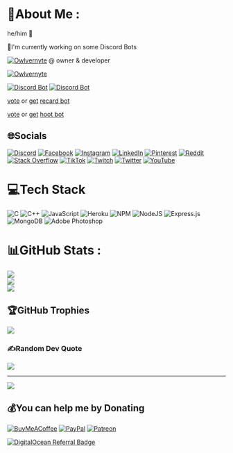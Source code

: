 # 💫About Me :
he/him 🦉

🦉I'm currently working on some Discord Bots

[![Owlvernyte](https://img.shields.io/badge/-Owlvernyte-5865F2?style=flat-square)](https://discord.io/owlvernyte) @ owner & developer

[![Owlvernyte](https://discord.io/owlvernyte/badge)](https://discord.io/owlvernyte+) 

[![Discord Bot](https://discordbots.org/api/widget/status/853623967180259369.svg)](https://top.gg/bot/853623967180259369) [![Discord Bot](https://discordbots.org/api/widget/status/804616628359921684.svg)](https://top.gg/bot/804616628359921684)

[vote](https://top.gg/bot/853623967180259369/vote) or [get](https://top.gg/bot/853623967180259369/invite) [recard bot](https://recard.owlvernyte.tk)

[vote](https://top.gg/bot/804616628359921684/vote) or [get](https://top.gg/bot/804616628359921684/invite) [hoot bot](https://hoot.owlvernyte.tk)

## 🌐Socials
[![Discord](https://img.shields.io/badge/Discord-%237289DA.svg?logo=discord&logoColor=white)](https://discord.gg/F7ZK6ssMUm) [![Facebook](https://img.shields.io/badge/Facebook-%231877F2.svg?logo=Facebook&logoColor=white)](https://facebook.com/fiezt.1492) [![Instagram](https://img.shields.io/badge/Instagram-%23E4405F.svg?logo=Instagram&logoColor=white)](https://instagram.com/fiezt.1492) [![LinkedIn](https://img.shields.io/badge/LinkedIn-%230077B5.svg?logo=linkedin&logoColor=white)](https://linkedin.com/in/fiezt) [![Pinterest](https://img.shields.io/badge/Pinterest-%23E60023.svg?logo=Pinterest&logoColor=white)](https://pinterest.com/fieztazica) [![Reddit](https://img.shields.io/badge/Reddit-%23FF4500.svg?logo=Reddit&logoColor=white)](https://reddit.com/user/fiezt) [![Stack Overflow](https://img.shields.io/badge/-Stackoverflow-FE7A16?logo=stack-overflow&logoColor=white)](https://stackoverflow.com/users/14660191) [![TikTok](https://img.shields.io/badge/TikTok-%23000000.svg?logo=TikTok&logoColor=white)](https://tiktok.com/@fiezt) [![Twitch](https://img.shields.io/badge/Twitch-%239146FF.svg?logo=Twitch&logoColor=white)](https://twitch.tv/fiezt1492) [![Twitter](https://img.shields.io/badge/Twitter-%231DA1F2.svg?logo=Twitter&logoColor=white)](https://twitter.com/fiezt1492) [![YouTube](https://img.shields.io/badge/YouTube-%23FF0000.svg?logo=YouTube&logoColor=white)](https://youtube.com/c/Fiezt) 

# 💻Tech Stack
![C](https://img.shields.io/badge/c-%2300599C.svg?style=for-the-badge&logo=c&logoColor=white) ![C++](https://img.shields.io/badge/c++-%2300599C.svg?style=for-the-badge&logo=c%2B%2B&logoColor=white) ![JavaScript](https://img.shields.io/badge/javascript-%23323330.svg?style=for-the-badge&logo=javascript&logoColor=%23F7DF1E) ![Heroku](https://img.shields.io/badge/heroku-%23430098.svg?style=for-the-badge&logo=heroku&logoColor=white) ![NPM](https://img.shields.io/badge/NPM-%23000000.svg?style=for-the-badge&logo=npm&logoColor=white) ![NodeJS](https://img.shields.io/badge/node.js-6DA55F?style=for-the-badge&logo=node.js&logoColor=white) ![Express.js](https://img.shields.io/badge/express.js-%23404d59.svg?style=for-the-badge&logo=express&logoColor=%2361DAFB) ![MongoDB](https://img.shields.io/badge/MongoDB-%234ea94b.svg?style=for-the-badge&logo=mongodb&logoColor=white) ![Adobe Photoshop](https://img.shields.io/badge/adobephotoshop-%2331A8FF.svg?style=for-the-badge&logo=adobephotoshop&logoColor=white)
# 📊GitHub Stats :
![](https://github-readme-stats.vercel.app/api?username=fiezt1492&theme=nightowl&hide_border=true&include_all_commits=false&count_private=false)<br/>
![](https://github-readme-streak-stats.herokuapp.com/?user=fiezt1492&theme=nightowl&hide_border=true)<br/>
![](https://github-readme-stats.vercel.app/api/top-langs/?username=fiezt1492&theme=nightowl&hide_border=true&include_all_commits=false&count_private=false&layout=compact)

## 🏆GitHub Trophies
![](https://github-profile-trophy.vercel.app/?username=fiezt1492&theme=discord&no-frame=true&no-bg=false&margin-w=4)

### ✍️Random Dev Quote
![](https://quotes-github-readme.vercel.app/api?type=vetical&theme=tokyonight)

---
![](https://komarev.com/ghpvc/?username=fiezt1492&label=Visitors+Count&color=brightgreen)

  ## 💰You can help me by Donating
  [![BuyMeACoffee](https://img.shields.io/badge/Buy%20Me%20a%20Coffee-ffdd00?style=for-the-badge&logo=buy-me-a-coffee&logoColor=black)](https://buymeacoffee.com/fiezt) [![PayPal](https://img.shields.io/badge/PayPal-00457C?style=for-the-badge&logo=paypal&logoColor=white)](https://paypal.me/fiezt) [![Patreon](https://img.shields.io/badge/Patreon-F96854?style=for-the-badge&logo=patreon&logoColor=white)](https://patreon.com/fiezt) 

  [![DigitalOcean Referral Badge](https://web-platforms.sfo2.digitaloceanspaces.com/WWW/Badge%203.svg)](https://www.digitalocean.com/?refcode=be9f2e7a8bfe&utm_campaign=Referral_Invite&utm_medium=Referral_Program&utm_source=badge)

  <!-- Proudly created with GPRM ( https://gprm.itsvg.in ) -->
  
